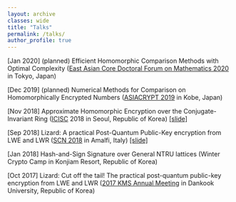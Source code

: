 ```yaml
---
layout: archive
classes: wide
title: "Talks"
permalink: /talks/
author_profile: true
---
```


[Jan 2020] (planned) Efficient Homomorphic Comparison Methods with Optimal Complexity ([East Asian Core Doctoral Forum on Mathematics 2020](https://www.ms.u-tokyo.ac.jp/~yasuyuki/eacdfm2020.htm) in Tokyo, Japan)

[Dec 2019] (planned) Numerical Methods for Comparison on Homomorphically Encrypted Numbers ([ASIACRYPT 2019](https://asiacrypt.iacr.org/2019/index.html) in Kobe, Japan)

[Nov 2018]	Approximate Homomorphic Encryption over the Conjugate-Invariant Ring ([ICISC](http://www.icisc.org/) 2018 in Seoul, Republic of Korea) [[slide]](https://du1204.github.io/files/slide/Real-HEAAN_Seoul.pdf)

[Sep 2018]	Lizard: A practical Post-Quantum Public-Key encryption from LWE and LWR ([SCN 2018](http://scn.di.unisa.it/) in Amalfi, Italy) [[slide]](https://du1204.github.io/files/slide/Lizard_Amalfi.pdf)

[Jan 2018]	Hash-and-Sign Signature over General NTRU lattices (Winter Crypto Camp in Konjiam Resort, Republic of Korea)

[Oct 2017]	Lizard: Cut off the tail! The practical post-quantum public-key encryption from LWE and LWR ([2017 KMS Annual Meeting](http://www.kms.or.kr/meetings/fall2017/) in Dankook University, Republic of Korea)